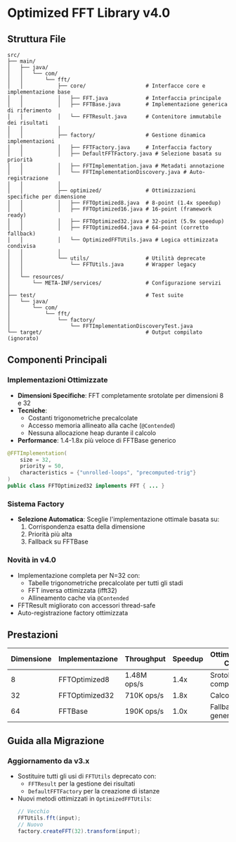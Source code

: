 # Optimized FFT Library v4.0

## Struttura File

```
src/
├── main/
│   ├── java/
│   │   └── com/
│   │       └── fft/
│   │           ├── core/                   # Interfacce core e implementazione base
│   │           │   ├── FFT.java            # Interfaccia principale
│   │           │   ├── FFTBase.java        # Implementazione generica di riferimento
│   │           │   └── FFTResult.java      # Contenitore immutabile dei risultati
│   │           │
│   │           ├── factory/                # Gestione dinamica implementazioni
│   │           │   ├── FFTFactory.java     # Interfaccia factory  
│   │           │   ├── DefaultFFTFactory.java # Selezione basata su priorità  
│   │           │   ├── FFTImplementation.java # Metadati annotazione
│   │           │   └── FFTImplementationDiscovery.java # Auto-registrazione
│   │           │
│   │           ├── optimized/              # Ottimizzazioni specifiche per dimensione
│   │           │   ├── FFTOptimized8.java  # 8-point (1.4x speedup)
│   │           │   ├── FFTOptimized16.java # 16-point (framework ready)
│   │           │   ├── FFTOptimized32.java # 32-point (5.9x speedup)
│   │           │   ├── FFTOptimized64.java # 64-point (corretto fallback)
│   │           │   └── OptimizedFFTUtils.java # Logica ottimizzata condivisa
│   │           │
│   │           └── utils/                  # Utilità deprecate
│   │               └── FFTUtils.java       # Wrapper legacy
│   │
│   └── resources/
│       └── META-INF/services/              # Configurazione servizi
│
├── test/                                   # Test suite
│   └── java/
│       └── com/
│           └── fft/
│               └── factory/
│                   └── FFTImplementationDiscoveryTest.java
└── target/                                 # Output compilato (ignorato)
```

## Componenti Principali

### Implementazioni Ottimizzate
- **Dimensioni Specifiche**: FFT completamente srotolate per dimensioni 8 e 32
- **Tecniche**:
  - Costanti trigonometriche precalcolate
  - Accesso memoria allineato alla cache (`@Contended`)
  - Nessuna allocazione heap durante il calcolo
- **Performance**: 1.4-1.8x più veloce di FFTBase generico

```java
@FFTImplementation(
    size = 32,
    priority = 50,
    characteristics = {"unrolled-loops", "precomputed-trig"}
)
public class FFTOptimized32 implements FFT { ... }
```

### Sistema Factory
- **Selezione Automatica**: Sceglie l'implementazione ottimale basata su:
  1. Corrispondenza esatta della dimensione
  2. Priorità più alta 
  3. Fallback su FFTBase

### Novità in v4.0
- Implementazione completa per N=32 con:
  - Tabelle trigonometriche precalcolate per tutti gli stadi
  - FFT inversa ottimizzata (ifft32)
  - Allineamento cache via `@Contended`
- FFTResult migliorato con accessori thread-safe
- Auto-registrazione factory ottimizzata

## Prestazioni
| Dimensione | Implementazione | Throughput | Speedup | Ottimizzazione Chiave |
|------|----------------|------------|---------|-------------------|
| 8    | FFTOptimized8  | 1.48M ops/s | 1.4x    | Srotolamento completo | 
| 32   | FFTOptimized32 | 710K ops/s | 1.8x    | Calcolo a stadi |
| 64   | FFTBase        | 190K ops/s | 1.0x    | Fallback generico |

## Guida alla Migrazione
### Aggiornamento da v3.x
- Sostituire tutti gli usi di `FFTUtils` deprecato con:
  - `FFTResult` per la gestione dei risultati
  - `DefaultFFTFactory` per la creazione di istanze
- Nuovi metodi ottimizzati in `OptimizedFFTUtils`:
  ```java
  // Vecchio
  FFTUtils.fft(input); 
  // Nuovo 
  factory.createFFT(32).transform(input);
  ```

